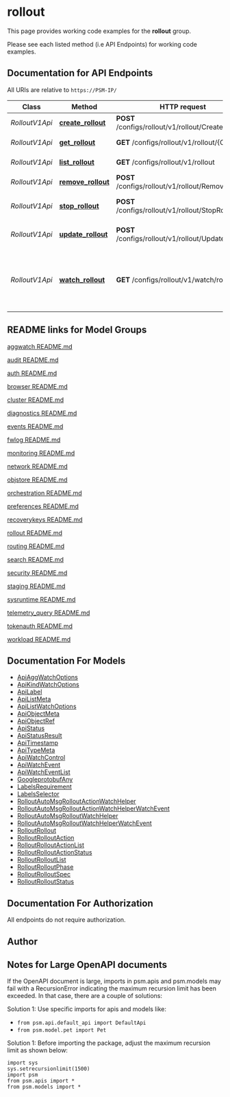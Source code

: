 # rollout

This page provides working code examples for the **rollout** group.

Please see each listed method (i.e API Endpoints) for working code examples.

## Documentation for API Endpoints

All URIs are relative to `https://PSM-IP/`

Class | Method | HTTP request | Description
------------ | ------------- | ------------- | -------------
*RolloutV1Api* | [**create_rollout**](../../../docs/RolloutV1Api.md#create_rollout) | **POST** /configs/rollout/v1/rollout/CreateRollout | Start Rollout operation
*RolloutV1Api* | [**get_rollout**](../../../docs/RolloutV1Api.md#get_rollout) | **GET** /configs/rollout/v1/rollout/{O.Name} | Get Rollout object
*RolloutV1Api* | [**list_rollout**](../../../docs/RolloutV1Api.md#list_rollout) | **GET** /configs/rollout/v1/rollout | List Rollout objects
*RolloutV1Api* | [**remove_rollout**](../../../docs/RolloutV1Api.md#remove_rollout) | **POST** /configs/rollout/v1/rollout/RemoveRollout | Remove a Rollout
*RolloutV1Api* | [**stop_rollout**](../../../docs/RolloutV1Api.md#stop_rollout) | **POST** /configs/rollout/v1/rollout/StopRollout | Stop a Rollout operation
*RolloutV1Api* | [**update_rollout**](../../../docs/RolloutV1Api.md#update_rollout) | **POST** /configs/rollout/v1/rollout/UpdateRollout | Update Rollout configuration
*RolloutV1Api* | [**watch_rollout**](../../../docs/RolloutV1Api.md#watch_rollout) | **GET** /configs/rollout/v1/watch/rollout | Watch Rollout objects. Supports WebSockets or HTTP long poll


## README links for Model Groups

[aggwatch README.md](..//aggwatch/README.md)

[audit README.md](..//audit/README.md)

[auth README.md](..//auth/README.md)

[browser README.md](..//browser/README.md)

[cluster README.md](..//cluster/README.md)

[diagnostics README.md](..//diagnostics/README.md)

[events README.md](..//events/README.md)

[fwlog README.md](..//fwlog/README.md)

[monitoring README.md](..//monitoring/README.md)

[network README.md](..//network/README.md)

[objstore README.md](..//objstore/README.md)

[orchestration README.md](..//orchestration/README.md)

[preferences README.md](..//preferences/README.md)

[recoverykeys README.md](..//recoverykeys/README.md)

[rollout README.md](..//rollout/README.md)

[routing README.md](..//routing/README.md)

[search README.md](..//search/README.md)

[security README.md](..//security/README.md)

[staging README.md](..//staging/README.md)

[sysruntime README.md](..//sysruntime/README.md)

[telemetry_query README.md](..//telemetry_query/README.md)

[tokenauth README.md](..//tokenauth/README.md)

[workload README.md](..//workload/README.md)


## Documentation For Models

 - [ApiAggWatchOptions](../../../docs/ApiAggWatchOptions.md)
 - [ApiKindWatchOptions](../../../docs/ApiKindWatchOptions.md)
 - [ApiLabel](../../../docs/ApiLabel.md)
 - [ApiListMeta](../../../docs/ApiListMeta.md)
 - [ApiListWatchOptions](../../../docs/ApiListWatchOptions.md)
 - [ApiObjectMeta](../../../docs/ApiObjectMeta.md)
 - [ApiObjectRef](../../../docs/ApiObjectRef.md)
 - [ApiStatus](../../../docs/ApiStatus.md)
 - [ApiStatusResult](../../../docs/ApiStatusResult.md)
 - [ApiTimestamp](../../../docs/ApiTimestamp.md)
 - [ApiTypeMeta](../../../docs/ApiTypeMeta.md)
 - [ApiWatchControl](../../../docs/ApiWatchControl.md)
 - [ApiWatchEvent](../../../docs/ApiWatchEvent.md)
 - [ApiWatchEventList](../../../docs/ApiWatchEventList.md)
 - [GoogleprotobufAny](../../../docs/GoogleprotobufAny.md)
 - [LabelsRequirement](../../../docs/LabelsRequirement.md)
 - [LabelsSelector](../../../docs/LabelsSelector.md)
 - [RolloutAutoMsgRolloutActionWatchHelper](../../../docs/RolloutAutoMsgRolloutActionWatchHelper.md)
 - [RolloutAutoMsgRolloutActionWatchHelperWatchEvent](../../../docs/RolloutAutoMsgRolloutActionWatchHelperWatchEvent.md)
 - [RolloutAutoMsgRolloutWatchHelper](../../../docs/RolloutAutoMsgRolloutWatchHelper.md)
 - [RolloutAutoMsgRolloutWatchHelperWatchEvent](../../../docs/RolloutAutoMsgRolloutWatchHelperWatchEvent.md)
 - [RolloutRollout](../../../docs/RolloutRollout.md)
 - [RolloutRolloutAction](../../../docs/RolloutRolloutAction.md)
 - [RolloutRolloutActionList](../../../docs/RolloutRolloutActionList.md)
 - [RolloutRolloutActionStatus](../../../docs/RolloutRolloutActionStatus.md)
 - [RolloutRolloutList](../../../docs/RolloutRolloutList.md)
 - [RolloutRolloutPhase](../../../docs/RolloutRolloutPhase.md)
 - [RolloutRolloutSpec](../../../docs/RolloutRolloutSpec.md)
 - [RolloutRolloutStatus](../../../docs/RolloutRolloutStatus.md)


## Documentation For Authorization

 All endpoints do not require authorization.

## Author




## Notes for Large OpenAPI documents
If the OpenAPI document is large, imports in psm.apis and psm.models may fail with a
RecursionError indicating the maximum recursion limit has been exceeded. In that case, there are a couple of solutions:

Solution 1:
Use specific imports for apis and models like:
- `from psm.api.default_api import DefaultApi`
- `from psm.model.pet import Pet`

Solution 1:
Before importing the package, adjust the maximum recursion limit as shown below:
```
import sys
sys.setrecursionlimit(1500)
import psm
from psm.apis import *
from psm.models import *
```
